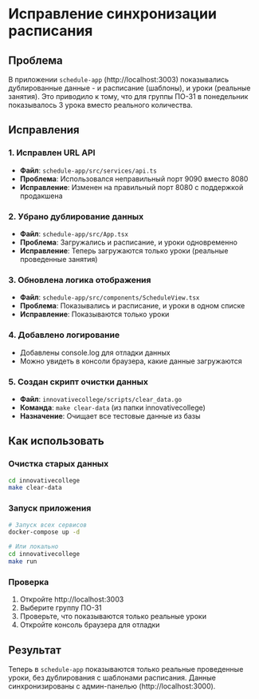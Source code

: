 # Исправление синхронизации расписания

## Проблема
В приложении `schedule-app` (http://localhost:3003) показывались дублированные данные - и расписание (шаблоны), и уроки (реальные занятия). Это приводило к тому, что для группы ПО-31 в понедельник показывалось 3 урока вместо реального количества.

## Исправления

### 1. Исправлен URL API
- **Файл**: `schedule-app/src/services/api.ts`
- **Проблема**: Использовался неправильный порт 9090 вместо 8080
- **Исправление**: Изменен на правильный порт 8080 с поддержкой продакшена

### 2. Убрано дублирование данных
- **Файл**: `schedule-app/src/App.tsx`
- **Проблема**: Загружались и расписание, и уроки одновременно
- **Исправление**: Теперь загружаются только уроки (реальные проведенные занятия)

### 3. Обновлена логика отображения
- **Файл**: `schedule-app/src/components/ScheduleView.tsx`
- **Проблема**: Показывались и расписание, и уроки в одном списке
- **Исправление**: Показываются только уроки

### 4. Добавлено логирование
- Добавлены console.log для отладки данных
- Можно увидеть в консоли браузера, какие данные загружаются

### 5. Создан скрипт очистки данных
- **Файл**: `innovativecollege/scripts/clear_data.go`
- **Команда**: `make clear-data` (из папки innovativecollege)
- **Назначение**: Очищает все тестовые данные из базы

## Как использовать

### Очистка старых данных
```bash
cd innovativecollege
make clear-data
```

### Запуск приложения
```bash
# Запуск всех сервисов
docker-compose up -d

# Или локально
cd innovativecollege
make run
```

### Проверка
1. Откройте http://localhost:3003
2. Выберите группу ПО-31
3. Проверьте, что показываются только реальные уроки
4. Откройте консоль браузера для отладки

## Результат
Теперь в `schedule-app` показываются только реальные проведенные уроки, без дублирования с шаблонами расписания. Данные синхронизированы с админ-панелью (http://localhost:3000).
